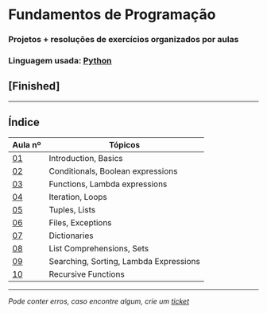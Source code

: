 # Fundamentos de Programação
### Projetos + resoluções de exercícios organizados por aulas
### Linguagem usada: [Python](https://www.python.org/)

## [Finished]

---
## Índice
| Aula nº                                                                  | Tópicos                                |
|--------------------------------------------------------------------------|----------------------------------------|
| [01](https://github.com/TiagoRG/uaveiro-leci/tree/master/1ano/1semestre/fp/aula01) | Introduction, Basics                   |
| [02](https://github.com/TiagoRG/uaveiro-leci/tree/master/1ano/1semestre/fp/aula02) | Conditionals, Boolean expressions      |
| [03](https://github.com/TiagoRG/uaveiro-leci/tree/master/1ano/1semestre/fp/aula03) | Functions, Lambda expressions          |
| [04](https://github.com/TiagoRG/uaveiro-leci/tree/master/1ano/1semestre/fp/aula04) | Iteration, Loops                       |
| [05](https://github.com/TiagoRG/uaveiro-leci/tree/master/1ano/1semestre/fp/aula05) | Tuples, Lists                          |
| [06](https://github.com/TiagoRG/uaveiro-leci/tree/master/1ano/1semestre/fp/aula06) | Files, Exceptions                      |
| [07](https://github.com/TiagoRG/uaveiro-leci/tree/master/1ano/1semestre/fp/aula07) | Dictionaries                           |
| [08](https://github.com/TiagoRG/uaveiro-leci/tree/master/1ano/1semestre/fp/aula08) | List Comprehensions, Sets              |
| [09](https://github.com/TiagoRG/uaveiro-leci/tree/master/1ano/1semestre/fp/aula09) | Searching, Sorting, Lambda Expressions |
| [10](https://github.com/TiagoRG/uaveiro-leci/tree/master/1ano/1semestre/fp/aula10) | Recursive Functions                    |
---
*Pode conter erros, caso encontre algum, crie um* [*ticket*](https://github.com/TiagoRG/uaveiro-leci/issues/new)

